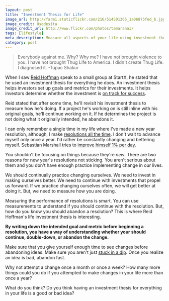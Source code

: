 ```yaml
---
layout: post
title: "Investment Thesis for Life"
image_url: http://farm1.staticflickr.com/216/514501365_1a06875fed_b.jpg
image_credit: Usodesita
image_credit_url: http://www.flickr.com/photos/tamaranai/
tags: [lifestyle]
meta_description: Measure all aspects of your life using investment theses. Create a way to measure how your doing before you do it. 
category: post
---
```


> Everybody against me. Why? Why me? I have not brought violence to you. I have not brought Thug Life to America. I didn't create Thug Life. I diagnosed it. -Tupac Shakur

When I saw [Reid Hoffman][5] speak to a small group at StartX, he stated that he used an investment thesis for everything he does. An investment thesis helps investors set up goals and metrics for their investments. It helps investors determine whether the investment is [on track for success][2].

Reid stated that after some time, he'll revisit his investment thesis to measure how he's doing. If a project he's working on is still inline with his original goals, he'll continue working on it. If he determines the project is not doing what it originally intended, he abandons it.

I can only remember a single time in my life where I've made a new year resolution, although, I make [resolutions all the time][3]. I don't wait to advance myself only once a year. I'd rather be constantly changing and bettering myself. Sebastian Marshall tries to [improve himself 1% per day][4].

You shouldn't be focusing on things because they're _new_. There are two reasons for new year's resolutions not sticking. You aren't serious about them and you don't have enough practice implementing change in our lives.

We should continually practice changing ourselves. We need to invest in making ourselves better. We need to continue with investments that propel us forward. If we practice changing ourselves often, we will get better at doing it. But, we need to measure how you are doing.

Measuring the performance of resolutions is smart. You can use measurements to understand if you should continue with the resolution. But, how do you know you should abandon a resolution? This is where Reid Hoffman's life investment thesis is interesting.

__By writing down the intended goal and metric before beginning a resolution, you have a way of understanding whether your should continue, double-down, or abandon the change.__

Make sure that you give yourself enough time to see changes before abandoning ideas. Make sure you aren't just [stuck in a dip][1]. Once you realize an idea is bad, abandon fast.

Why not attempt a change once a month or once a week? How many more things could you do if you attempted to make changes in your life more than once a year?

What do you think? Do you think having an investment thesis for everything in your life is a good or bad idea?

[1]: /2013/01/the-dip-book-review-seth-godin/
[2]: /2012/11/building-a-successful-habit-successfully/
[3]: /2012/06/challenge-yourself-always-learn/
[4]: http://sebastianmarshall.com/1-improvement-per-day
[5]: https://twitter.com/quixotic